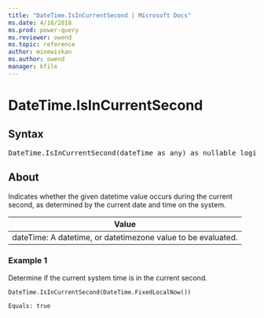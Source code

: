```yaml
---
title: "DateTime.IsInCurrentSecond | Microsoft Docs"
ms.date: 4/16/2018
ms.prod: power-query
ms.reviewer: owend
ms.topic: reference
author: minewiskan
ms.author: owend
manager: kfile
---
```

# DateTime.IsInCurrentSecond

## Syntax

<pre>
DateTime.IsInCurrentSecond(dateTime as any) as nullable logical  
</pre>
  
## About  
Indicates whether the given datetime value occurs during the current second, as determined by the current date and time on the system.  
  
|Value|  
|---------|  
|dateTime: A datetime, or datetimezone value to be evaluated.|  
  
### Example 1  
Determine if the current system time is in the current second.  
  
```powerquery-m 
DateTime.IsInCurrentSecond(DateTime.FixedLocalNow())  
```  
  
```powerquery-m
Equals: true  
```  

